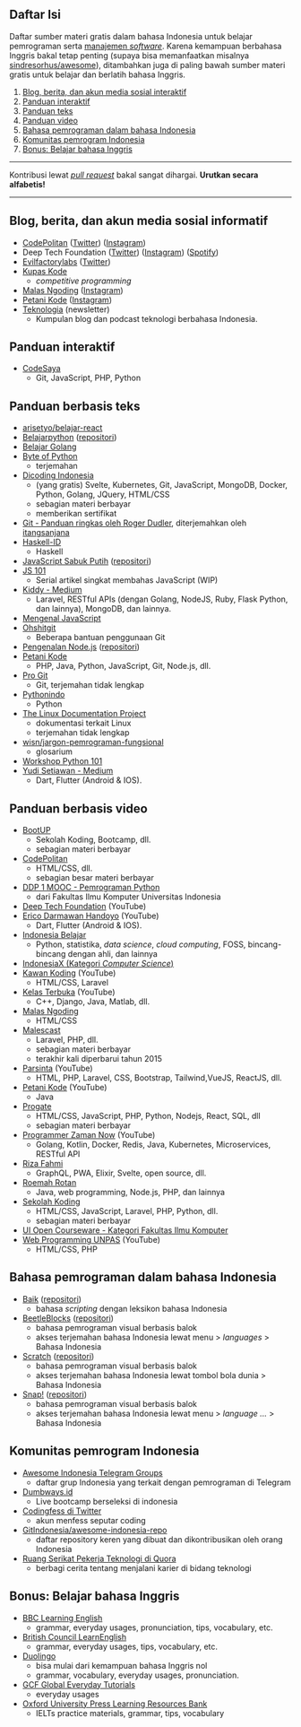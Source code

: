 ## Daftar Isi

Daftar sumber materi gratis dalam bahasa Indonesia untuk belajar pemrograman serta [manajemen *software*](https://en.wikipedia.org/wiki/Software_project_management). Karena kemampuan berbahasa Inggris bakal tetap penting (supaya bisa memanfaatkan misalnya [sindresorhus/awesome](https://github.com/sindresorhus/awesome)), ditambahkan juga di paling bawah sumber materi gratis untuk belajar dan berlatih bahasa Inggris.

1. [Blog, berita, dan akun media sosial interaktif](#blog-berita-dan-akun-media-sosial-informatif)
2. [Panduan interaktif](#panduan-interaktif)
3. [Panduan teks](#panduan-berbasis-teks)
4. [Panduan video](#panduan-berbasis-video)
5. [Bahasa pemrograman dalam bahasa Indonesia](#bahasa-pemrograman-dalam-bahasa-indonesia)
6. [Komunitas pemrogram Indonesia](#komunitas-pemrogram-indonesia)
7. [Bonus: Belajar bahasa Inggris](#bonus-belajar-bahasa-inggris)

-------------

Kontribusi lewat [*pull request*](https://medium.com/@ahmadariffaizin/cara-pull-request-buat-hacktoberfest-417f21d4a74) bakal sangat dihargai. **Urutkan secara alfabetis!**

-------------

## Blog, berita, dan akun media sosial informatif
[//]: # (CATATAN: Kalau punya channel YouTube juga, taruh di bagian Panduan video)
- [CodePolitan](https://www.codepolitan.com/) ([Twitter](https://twitter.com/codepolitan)) ([Instagram](https://www.instagram.com/codepolitan/))
- Deep Tech Foundation ([Twitter](https://twitter.com/deeptech_id)) ([Instagram](https://www.instagram.com/deeptech.id/)) ([Spotify](https://open.spotify.com/show/0919qUs3HI9pgoKENxC5VY))
- [Evilfactorylabs](https://blog.evilfactory.id/) ([Twitter](https://twitter.com/evilfactorylabs))
- [Kupas Kode](http://kupaskode.blogspot.com/)
  - *competitive programming*
- [Malas Ngoding](https://www.malasngoding.com) ([Instagram](https://www.instagram.com/malasngoding/))
- [Petani Kode](https://www.petanikode.com/) ([Instagram](https://www.instagram.com/petanikode/))
- [Teknologia](https://app.mailbrew.com/firewalker06/teknologia-5RMOeIeWJQ0U) (newsletter)
  - Kumpulan blog dan podcast teknologi berbahasa Indonesia.

## Panduan interaktif
- [CodeSaya](https://codesaya.com/)
  - Git, JavaScript, PHP, Python
  
## Panduan berbasis teks
- [arisetyo/belajar-react](https://github.com/arisetyo/belajar-react)
- [Belajarpython](https://belajarpython.com/) ([repositori](https://github.com/belajarpythoncom/belajarpython.com))
- [Belajar Golang](https://dasarpemrogramangolang.novalagung.com/)
- [Byte of Python](https://github.com/asofyan/byte_of_python)
  - terjemahan
- [Dicoding Indonesia](https://www.dicoding.com)
  - (yang gratis) Svelte, Kubernetes, Git, JavaScript, MongoDB, Docker, Python, Golang, JQuery, HTML/CSS
  - sebagian materi berbayar
  - memberikan sertifikat
- [Git - Panduan ringkas oleh Roger Dudler](https://rogerdudler.github.io/git-guide/index.id.html), diterjemahkan oleh [itangsanjana](https://github.com/itangsanjana)
- [Haskell-ID](https://haskell.web.id/)
  - Haskell
- [JavaScript Sabuk Putih](https://bosnaufal.github.io/javascript-sabuk-putih/) ([repositori](https://github.com/BosNaufal/javascript-sabuk-putih))
- [JS 101](https://hendrasadewa.site/js101/)
  - Serial artikel singkat membahas JavaScript (WIP)
- [Kiddy - Medium](https://medium.com/@kiddy.xyz)
  - Laravel, RESTful APIs (dengan Golang, NodeJS, Ruby, Flask Python, dan lainnya), MongoDB, dan lainnya.
- [Mengenal JavaScript](http://masputih.com/2013/01/ebook-gratis-mengenal-javascript)
- [Ohshitgit](https://ohshitgit.com/id)
  - Beberapa bantuan penggunaan Git
- [Pengenalan Node.js](http://idjs.github.io/belajar-nodejs/) ([repositori](http://idjs.github.io/belajar-nodejs/))
- [Petani Kode](https://www.petanikode.com/tutorial/)
  - PHP, Java, Python, JavaScript, Git, Node.js, dll.
- [Pro Git](https://git-scm.com/book/id/v2)
  - Git, terjemahan tidak lengkap
- [Pythonindo](https://www.pythonindo.com/)
  - Python
- [The Linux Documentation Project](http://tldp.org/pub/Linux/docs/HOWTO/translations/indonesian/)
  - dokumentasi terkait Linux
  - terjemahan tidak lengkap
- [wisn/jargon-pemrograman-fungsional](https://github.com/wisn/jargon-pemrograman-fungsional)
  - glosarium
- [Workshop Python 101](http://sakti.github.io/python101/)
- [Yudi Setiawan - Medium](https://medium.com/@kolonel.yudisetiawan)
  - Dart, Flutter (Android & IOS).
  
## Panduan berbasis video
- [BootUP](https://bootup.ai)
  - Sekolah Koding, Bootcamp, dll.
  - sebagian materi berbayar
- [CodePolitan](https://www.codepolitan.com/)
  - HTML/CSS, dll.
  - sebagian besar materi berbayar
- [DDP 1 MOOC - Pemrograman Python](https://www.youtube.com/playlist?list=PLvkbIcjwo0qwModeUU2JyUi2RQcI6Nfc-)
  - dari Fakultas Ilmu Komputer Universitas Indonesia
- [Deep Tech Foundation](https://www.youtube.com/channel/UCXHYMtd03eaP0Fb1zVY7HOw) (YouTube)
- [Erico Darmawan Handoyo](https://www.youtube.com/c/EricoDarmawanHandoyo) (YouTube)
  - Dart, Flutter (Android & IOS).
- [Indonesia Belajar](https://www.youtube.com/channel/UCQ4Jo2IJeyRGzZBvjaaLzrw)
  - Python, statistika, *data science*, *cloud computing*, FOSS, bincang-bincang dengan ahli, dan lainnya
- [IndonesiaX (Kategori *Computer Science*)](https://www.indonesiax.co.id/courses?category=computer-science)
- [Kawan Koding](https://www.youtube.com/kawankoding) (YouTube)
  - HTML/CSS, Laravel
- [Kelas Terbuka](https://www.youtube.com/user/faqihzamukhlish) (YouTube)
  - C++, Django, Java, Matlab, dll.
- [Malas Ngoding](https://www.youtube.com/malasngoding)
  - HTML/CSS
- [Malescast](https://malescast.com/)
  - Laravel, PHP, dll.
  - sebagian materi berbayar
  - terakhir kali diperbarui tahun 2015
- [Parsinta](https://www.youtube.com/c/Parsinta) (YouTube)
  - HTML, PHP, Laravel, CSS, Bootstrap, Tailwind,VueJS, ReactJS, dll.
- [Petani Kode](https://www.youtube.com/petanikode) (YouTube)
  - Java
- [Progate](https://progate.com/)
  - HTML/CSS, JavaScript, PHP, Python, Nodejs, React, SQL, dll
  - sebagian materi berbayar
- [Programmer Zaman Now](https://www.youtube.com/channel/UC14ZKB9XsDZbnHVmr4AmUpQ) (YouTube)
  - Golang, Kotlin, Docker, Redis, Java, Kubernetes, Microservices, RESTful API
- [Riza Fahmi](https://www.youtube.com/c/RizaFahmi)
  - GraphQL, PWA, Elixir, Svelte, open source, dll.
- [Roemah Rotan](https://www.youtube.com/channel/UCSAEGNs2wEcVI2s2XiPBKHg/featured)
  - Java, web programming, Node.js, PHP, dan lainnya
- [Sekolah Koding](https://sekolahkoding.com/)
  - HTML/CSS, JavaScript, Laravel, PHP, Python, dll.
  - sebagian materi berbayar
- [UI Open Courseware - Kategori Fakultas Ilmu Komputer](https://ocw.ui.ac.id/course/index.php?categoryid=12)
- [Web Programming UNPAS](https://www.youtube.com/channel/UCkXmLjEr95LVtGuIm3l2dPg) (YouTube)
  - HTML/CSS, PHP
  
## Bahasa pemrograman dalam bahasa Indonesia
- [Baik](http://baik-lang.id/) ([repositori](https://github.com/baik-lang/baik))
  - bahasa *scripting* dengan leksikon bahasa Indonesia
- [BeetleBlocks](http://beetleblocks.com/) ([repositori](https://github.com/ericrosenbaum/BeetleBlocks))
  - bahasa pemrograman visual berbasis balok
  - akses terjemahan bahasa Indonesia lewat menu > *languages* > Bahasa Indonesia
- [Scratch](https://scratch.mit.edu/) ([repositori](https://github.com/LLK/))
  - bahasa pemrograman visual berbasis balok
  - akses terjemahan bahasa Indonesia lewat tombol bola dunia > Bahasa Indonesia
- [Snap!](https://snap.berkeley.edu/) ([repositori](https://github.com/jmoenig/Snap))
  - bahasa pemrograman visual berbasis balok
  - akses terjemahan bahasa Indonesia lewat menu > *language ...* > Bahasa Indonesia

  
## Komunitas pemrogram Indonesia
- [Awesome Indonesia Telegram Groups](https://github.com/hendisantika/List-All-Programming-Telegram-Group)
  - daftar grup Indonesia yang terkait dengan pemrograman di Telegram
- [Dumbways.id](https://dumbways.id)
  - Live bootcamp berseleksi di indonesia
- [Codingfess di Twitter](https://twitter.com/codingfess)
  - akun menfess seputar coding
- [GitIndonesia/awesome-indonesia-repo](https://github.com/GitIndonesia/awesome-indonesia-repo)
  - daftar repository keren yang dibuat dan dikontribusikan oleh orang Indonesia
- [Ruang Serikat Pekerja Teknologi di Quora](https://id.quora.com/q/serikatpekerjateknologi)
  - berbagi cerita tentang menjalani karier di bidang teknologi
  
## Bonus: Belajar bahasa Inggris
- [BBC Learning English](http://www.bbc.co.uk/learningenglish/)
    - grammar, everyday usages, pronunciation, tips, vocabulary, etc.
- [British Council LearnEnglish](http://learnenglish.britishcouncil.org/)
    - grammar, everyday usages, tips, vocabulary, etc.
- [Duolingo](https://id.duolingo.com/course/en/id/Pelajari-Bahasa-Inggris-Online)
    - bisa mulai dari kemampuan bahasa Inggris nol
    - grammar, vocabulary, everyday usages, pronunciation.
- [GCF Global Everyday Tutorials](https://edu.gcfglobal.org/en/topics/everydaylife/)
    - everyday usages
- [Oxford University Press Learning Resources Bank](https://elt.oup.com/learning_resources/)
  - IELTs practice materials, grammar, tips, vocabulary
